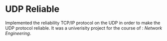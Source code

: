 # UDP Reliable
Implemented the reliability TCP/IP protocol on the UDP in order to make the UDP protocol reliable. It was a univerisity project for the course of : *Network Engineering*.
